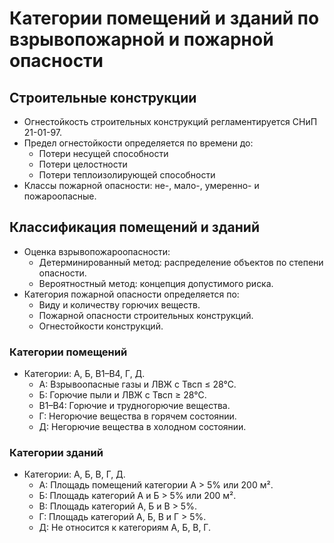 # Категории помещений и зданий по взрывопожарной и пожарной опасности


## Строительные конструкции

- Огнестойкость строительных конструкций регламентируется СНиП 21-01-97.
- Предел огнестойкости определяется по времени до:
  - Потери несущей способности
  - Потери целостности
  - Потери теплоизолирующей способности
- Классы пожарной опасности: не-, мало-, умеренно- и пожароопасные.

## Классификация помещений и зданий

- Оценка взрывопожароопасности:
  - Детерминированный метод: распределение объектов по степени опасности.
  - Вероятностный метод: концепция допустимого риска.
- Категория пожарной опасности определяется по:
  - Виду и количеству горючих веществ.
  - Пожарной опасности строительных конструкций.
  - Огнестойкости конструкций.

### Категории помещений

- Категории: А, Б, В1–В4, Г, Д.
  - А: Взрывоопасные газы и ЛВЖ с Твсп ≤ 28°С.
  - Б: Горючие пыли и ЛВЖ с Твсп ≥ 28°С.
  - В1–В4: Горючие и трудногорючие вещества.
  - Г: Негорючие вещества в горячем состоянии.
  - Д: Негорючие вещества в холодном состоянии.

### Категории зданий

- Категории: А, Б, В, Г, Д.
  - А: Площадь помещений категории А > 5% или 200 м².
  - Б: Площадь категорий А и Б > 5% или 200 м².
  - В: Площадь категорий А, Б и В > 5%.
  - Г: Площадь категорий А, Б, В и Г > 5%.
  - Д: Не относится к категориям А, Б, В, Г.
